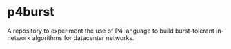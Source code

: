 # p4burst
A repository to experiment the use of P4 language to build burst-tolerant in-network algorithms for datacenter networks.
